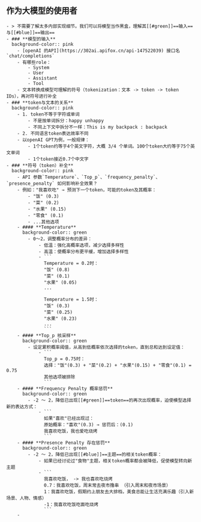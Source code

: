 ## **作为大模型的使用者**
	- > 不需要了解太多内部实现细节。我们可以将模型当作黑盒，理解其[[#green]]==输入==与[[#blue]]==输出==
	- ### **模型的输入**
	  background-color:: pink
		- [openAI 的API](https://302ai.apifox.cn/api-147522039) 接口名`chat/completions`
		- 有哪些role：
			- System
			- User
			- Assistant
			- Tool
		- 文本转换成模型可理解的符号（tokenization：文本 -> token -> token IDs），再对符号进行补全
	- ### **token与文本的关系**
	  background-color:: pink
		- 1. token不等于字符或单词
			- 不是按单词拆分：happy unhappy
			- 不同上下文中拆分不一样：This is my backpack : backpack
		- 2. 不同语言token表达效率不同
		- 以openAI GPT为例，一般规律：
			- 1个token约等于4个英文字符，大概 3/4 个单词。100个token大约等于75个英文单词
			- 1个token接近0.7个中文字
	- ### **符号（token）补全**
	  background-color:: pink
		- API 参数`Temperature`、`Top_p`、`frequency_penalty`、`presence_penalty` 如何影响补全效果？
		- 例如："我喜欢吃" → 预测下一个token，可能的token及其概率：
			- "饭" (0.3)
			- "菜" (0.2)
			- "水果" (0.15)
			- "零食" (0.1)
			- ...其他选项
		- #### **Temperature**
		  background-color:: green
			- 0～2，调整概率分布的差异：
				- 低温：强化高概率选项，减少选择多样性
				- 高温：使概率分布更平缓，增加选择多样性
				- ```
				  Temperature = 0.2时：
				  "饭" (0.8)
				  "菜" (0.1)
				  "水果" (0.05)
				  ...
				  
				  Temperature = 1.5时：
				  "饭" (0.3)
				  "菜" (0.25)
				  "水果" (0.23)
				  ...
				  ```
		- #### **Top_p 核采样**
		  background-color:: green
			- 设定累积概率阈值，从高到低概率依次选择的token，直到总和达到设定值：
				- ```
				  Top_p = 0.75时：
				  选择："饭"(0.3) + "菜"(0.2) + "水果"(0.15) + "零食"(0.1) = 0.75
				  其他选项被排除
				  ```
		- #### **Frequency Penalty 概率惩罚**
		  background-color:: green
			- -2 ～ 2，降低已出现[[#green]]==token==的再次出现概率，迫使模型选择新的表达方式：
				- ```
				  如果"喜欢"已经出现过：
				  原始概率："喜欢"(0.3) → 惩罚后：(0.1)
				  我喜欢吃饭，我也爱吃烧烤
				  ```
		- #### **Presence Penalty 存在惩罚**
		  background-color:: green
			- -2 ～ 2，降低已出现[[#blue]]==主题==的相关token概率：
				- 如果已经讨论过"食物"主题，相关token概率都会被降低，促使模型转向新主题
				- ```
				  我喜欢吃饭， -> 我也喜欢吃烧烤
				  0.7：我喜欢吃饭，周末常去夜市撸串 （引入周末和夜市场景）
				  1：我喜欢吃饭，假期约上朋友去大排档，美食总能让生活充满乐趣（引入新场景、人物、情感）
				  -1：我喜欢吃饭吃面吃烧烤
				  ```
		-